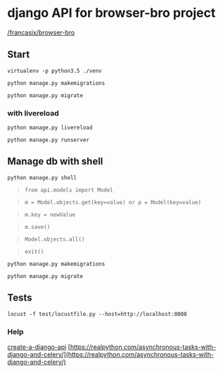 # django API for browser-bro project[/francasix/browser-bro](https://github.com/francasix/browser-bro.git)## Start`virtualenv -p python3.5 ./venv``python manage.py makemigrations``python manage.py migrate`### with livereload`python manage.py livereload``python manage.py runserver`## Manage db with shell`python manage.py shell`> `from api.models import Model`> `m = Model.objects.get(key=value) or p = Model(key=value)`> `m.key = newValue`> `m.save()`> `Model.objects.all()`> `exit()``python manage.py makemigrations``python manage.py migrate`## Tests`locust -f test/locustfile.py --host=http://localhost:8000`### Help[create-a-django-api](https://codeburst.io/create-a-django-api-in-under-20-minutes-2a082a60f6f3)[https://realpython.com/asynchronous-tasks-with-django-and-celery/](https://realpython.com/asynchronous-tasks-with-django-and-celery/)